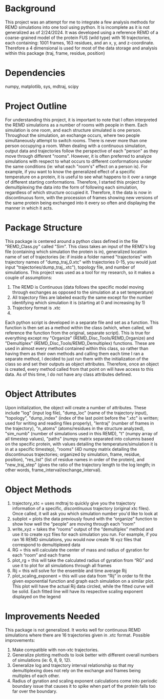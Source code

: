 # Background
This project was an attempt for me to integrate a few analysis methods for REMD simulations into one tool using python. It is incomplete as it is not generalized as of 2/24/2024. It was developed using a reference REMD of a coarse-grained model of the protein FUS (wild type) with 16 trajectories, each containing: 1001 frames, 163 residues, and an x, y, and z-coordinate. Therefore a 4 dimensional is used for most of the data storage and analysis within this package (traj, frame, residue, position)

# Dependencies
numpy, matplotlib, sys, mdtraj, scipy

# Project Outline
For understanding this project, it is important to note that I often interpreted the REMD simulations as a number of rooms with people in them. Each simulation is one room, and each structure simulated is one person. Throughout the simulation, an exchange occurs, where two people simultaneously attempt to switch rooms. There is never more than one person occupying a room. When dealing with a continuous simulation, output data and trajectories follow the perspective of each "person" as they move through different "rooms". However, it is often preferred to analyze simulations with respect to what occurs to different conformations under the same conditions (ie: what each "room's" effect on a person is). For example, if you want to know the generalized effect of a specific temperature on a protein, it is useful to see what happens to it over a range of different starting conformations. Therefore, I started this project by demultiplexing the data into the form of following each simulation, regardless of which structure occupied it. Therefore, it the data is now in discontinuous form, with the procession of frames showing new versions of the same protein being exchanged into it every so often and displaying the manner in which it acts.

# Package Structure
This package is centered around a python class defined in the file "REMD_Class.py" called "Sim". This class takes an input of the REMD's log file (containing which simulation the protein is in), generalized location name of set of trajectories (ie: if inside a folder named "trajectories" with trajectory names of "dump_traj_0.xtc" with trajectories 0-15, you would just input "trajectories/dump_traj_.xtc"), topology file, and number of simulations. This project was used as a tool for my research, so it makes a couple of assumptions:
1. The REMD is Continuous (data follows the specific model moving through exchanges as opposed to the simulation at a set temperature)
2. All trajectory files are labeled exactly the same except for the number identifying which simulation it is (starting at 0 and increasing by 1)
3. Trajectory format is .xtc
4. 

Each python script is developed in a separate file and set as a function. This function is then set as a method within the class (which, when called, will reference the function from the original, separate script). This is true for everything except my "Organize" (REMD_Disc_Tools/REMD_Organize) and "Demultiplex" (REMD_Disc_Tools/REMD_Demultiplex) functions. These are used in almost every method contained within this class, so rather than having them as their own methods and calling them each time I ran a separate method, I decided to just run them with the initialization of the class so and set their outputs as object attributes. Therefore, once an object is created, every method called from that point on will have access to this data. As of this time, I do not have any class attributes defined.

# Object Attributes
Upon initialization, the object will create a number of attributes. These include "log" (input log file), "dump_loc" (name of the trajectory input), "topology", "dump_index" (index of the last point before the ".xtc" is written; used for writing and reading files properly), "lentraj" (number of frames in the trajectory), "n_atoms" (atoms/residues in the structure analyzed), "sim_numb" (number of simulations used in this REMD), "t" (numpy array of all timestep values), "paths" (numpy matrix separated into columns based on the specific protein, with values detailing the temperature/simulation it is in at a specific timestep), "rooms" (4D numpy matrix detailing the discontinuous trajectories; organized by simulation, frame, residue, position), "res_list" (list of residue names in order of the protein), and "new_traj_step" (gives the ratio of the trajectory length to the log length; in other words, frame_interval/exchange_interval).

# Object Methods
1. trajectory_xtc = uses mdtraj to quickly give you the trajectory information of a specific, _discontinuous_ trajectory (original xtc files). Once called, it will ask you which simulation number you'd like to look at
2. subplot = plots the data previously found with the “organize” function to show how well the “people” are moving through each “room”
3. write_xyz = takes the “rooms” output of the “demultiplex” method and use it to create xyz files for each simulation you run. For example, if you ran 16 REMD simulations, you would now create 16 xyz files that correspond to demultiplexed data
4. RG = this will calculate the center of mass and radius of gyration for each “room” and each frame
5. plot_rg = this will take the calculated radius of gyration from “RG” and use it to plot for all simulations through all frames
6. Rij = this will solve for the ensemble and time average Rij
7. plot_scaling_exponent = this will use data from “Rij” in order to fit the given exponential function and graph each simulation on a similar plot. This plot will have the actual Rij data circled, while the fitted curve will be solid. Each fitted line will have its respective scaling exponent displayed on the legend

# Improvements Needed
This package is not generalized. It works well for continuous REMD simulations where there are 16 trajectories given in .xtc format. Possible improvements:
1. Make compatible with non-xtc trajectories.
2. Generalize plotting methods to look better with different overall numbers of simulations (ie: 6, 8, 9, 12).
3. Generalize log and trajectory interval relationship so that my demultiplexing does not rely on the exchange and frames being multiples of each other.
4. Radius of gyration and scaling exponent calculations come into periodic boundary issue that causes it to spike when part of the protein falls too far over the boundary.
